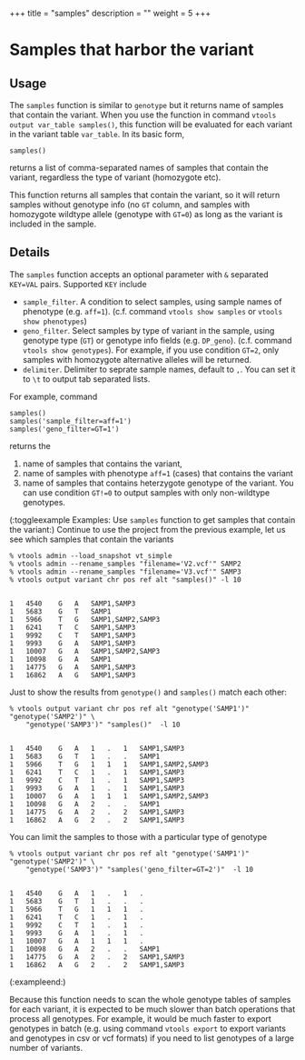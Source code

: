 +++
title = "samples"
description = ""
weight = 5
+++


# Samples that harbor the variant




## Usage

The `samples` function is similar to `genotype` but it returns name of samples that contain the variant. When you use the function in command `vtools output var_table samples()`, this function will be evaluated for each variant in the variant table `var_table`. In its basic form, 



    samples()
    

returns a list of comma-separated names of samples that contain the variant, regardless the type of variant (homozygote etc). 



This function returns all samples that contain the variant, so it will return samples without genotype info (no `GT` column, and samples with homozygote wildtype allele (genotype with `GT=0`) as long as the variant is included in the sample. 



## Details

The `samples` function accepts an optional parameter with `&` separated `KEY=VAL` pairs. Supported `KEY` include 



*   `sample_filter`. A condition to select samples, using sample names of phenotype (e.g. `aff=1`). (c.f. command `vtools show samples` or `vtools show phenotypes`) 
*   `geno_filter`. Select samples by type of variant in the sample, using genotype type (`GT`) or genotype info fields (e.g. `DP_geno`). (c.f. command `vtools show genotypes`). For example, if you use condition `GT=2`, only samples with homozygote alternative alleles will be returned. 
*   `delimiter`. Delimiter to seprate sample names, default to `,`. You can set it to `\t` to output tab separated lists. 

For example, command 



    samples()
    samples('sample_filter=aff=1')
    samples('geno_filter=GT=1')
    

returns the 

1.  name of samples that contains the variant, 
2.  name of samples with phenotype `aff=1` (cases) that contains the variant 
3.  name of samples that contains heterzygote genotype of the variant. You can use condition `GT!=0` to output samples with only non-wildtype genotypes. 

(:toggleexample Examples: Use `samples` function to get samples that contain the variant:) Continue to use the project from the previous example, let us see which samples that contain the variants 



    % vtools admin --load_snapshot vt_simple
    % vtools admin --rename_samples "filename='V2.vcf'" SAMP2
    % vtools admin --rename_samples "filename='V3.vcf'" SAMP3
    % vtools output variant chr pos ref alt "samples()" -l 10
    

    1	4540 	G	A	SAMP1,SAMP3
    1	5683 	G	T	SAMP1
    1	5966 	T	G	SAMP1,SAMP2,SAMP3
    1	6241 	T	C	SAMP1,SAMP3
    1	9992 	C	T	SAMP1,SAMP3
    1	9993 	G	A	SAMP1,SAMP3
    1	10007	G	A	SAMP1,SAMP2,SAMP3
    1	10098	G	A	SAMP1
    1	14775	G	A	SAMP1,SAMP3
    1	16862	A	G	SAMP1,SAMP3
    

Just to show the results from `genotype()` and `samples()` match each other: 



    % vtools output variant chr pos ref alt "genotype('SAMP1')" "genotype('SAMP2')" \
        "genotype('SAMP3')" "samples()"  -l 10
    

    1	4540 	G	A	1	.	1	SAMP1,SAMP3
    1	5683 	G	T	1	.	.	SAMP1
    1	5966 	T	G	1	1	1	SAMP1,SAMP2,SAMP3
    1	6241 	T	C	1	.	1	SAMP1,SAMP3
    1	9992 	C	T	1	.	1	SAMP1,SAMP3
    1	9993 	G	A	1	.	1	SAMP1,SAMP3
    1	10007	G	A	1	1	1	SAMP1,SAMP2,SAMP3
    1	10098	G	A	2	.	.	SAMP1
    1	14775	G	A	2	.	2	SAMP1,SAMP3
    1	16862	A	G	2	.	2	SAMP1,SAMP3
    

You can limit the samples to those with a particular type of genotype 



    % vtools output variant chr pos ref alt "genotype('SAMP1')" "genotype('SAMP2')" \
        "genotype('SAMP3')" "samples('geno_filter=GT=2')"  -l 10
    

    1	4540 	G	A	1	.	1	.
    1	5683 	G	T	1	.	.	.
    1	5966 	T	G	1	1	1	.
    1	6241 	T	C	1	.	1	.
    1	9992 	C	T	1	.	1	.
    1	9993 	G	A	1	.	1	.
    1	10007	G	A	1	1	1	.
    1	10098	G	A	2	.	.	SAMP1
    1	14775	G	A	2	.	2	SAMP1,SAMP3
    1	16862	A	G	2	.	2	SAMP1,SAMP3
    

(:exampleend:) 



Because this function needs to scan the whole genotype tables of samples for each variant, it is expected to be much slower than batch operations that process all genotypes. For example, it would be much faster to export genotypes in batch (e.g. using command `vtools export` to export variants and genotypes in csv or vcf formats) if you need to list genotypes of a large number of variants.
